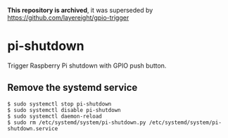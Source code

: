 **This repository is archived**, it was superseded by https://github.com/layereight/gpio-trigger

# pi-shutdown

Trigger Raspberry Pi shutdown with GPIO push button.

## Remove the systemd service

```
$ sudo systemctl stop pi-shutdown
$ sudo systemctl disable pi-shutdown
$ sudo systemctl daemon-reload
$ sudo rm /etc/systemd/system/pi-shutdown.py /etc/systemd/system/pi-shutdown.service
```